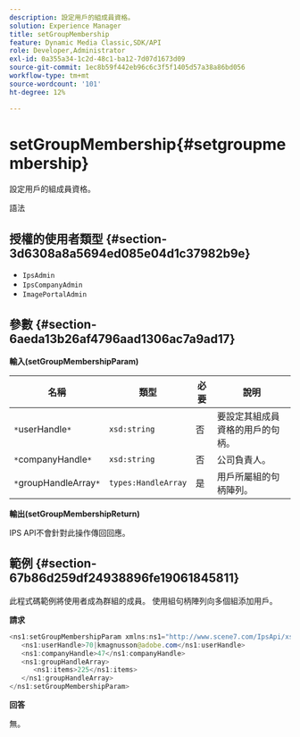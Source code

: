 ```yaml
---
description: 設定用戶的組成員資格。
solution: Experience Manager
title: setGroupMembership
feature: Dynamic Media Classic,SDK/API
role: Developer,Administrator
exl-id: 0a355a34-1c2d-48c1-ba12-7d07d1673d09
source-git-commit: 1ec8b59f442eb96c6c3f5f1405d57a38a86bd056
workflow-type: tm+mt
source-wordcount: '101'
ht-degree: 12%

---
```


# setGroupMembership{#setgroupmembership}

設定用戶的組成員資格。

語法

## 授權的使用者類型 {#section-3d6308a8a5694ed085e04d1c37982b9e}

* `IpsAdmin`
* `IpsCompanyAdmin`
* `ImagePortalAdmin`

## 參數 {#section-6aeda13b26af4796aad1306ac7a9ad17}

**輸入(setGroupMembershipParam)**

| 名稱 | 類型 | 必要 | 說明 |
|---|---|---|---|
| `*`userHandle`*` | `xsd:string` | 否 | 要設定其組成員資格的用戶的句柄。 |
| `*`companyHandle`*` | `xsd:string` | 否 | 公司負責人。 |
| `*`groupHandleArray`*` | `types:HandleArray` | 是 | 用戶所屬組的句柄陣列。 |

**輸出(setGroupMembershipReturn)**

IPS API不會針對此操作傳回回應。

## 範例 {#section-67b86d259df24938896fe19061845811}

此程式碼範例將使用者成為群組的成員。 使用組句柄陣列向多個組添加用戶。

**請求**

```java
<ns1:setGroupMembershipParam xmlns:ns1="http://www.scene7.com/IpsApi/xsd">
   <ns1:userHandle>70|kmagnusson@adobe.com</ns1:userHandle>
   <ns1:companyHandle>47</ns1:companyHandle>
   <ns1:groupHandleArray>
      <ns1:items>225</ns1:items>
   </ns1:groupHandleArray>
</ns1:setGroupMembershipParam>
```

**回答**

無。
